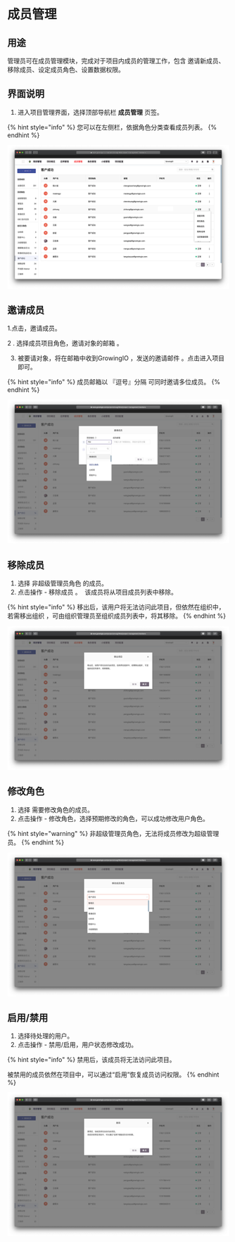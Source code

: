 # 成员管理

## **用途**

管理员可在成员管理模块，完成对于项目内成员的管理工作，包含 邀请新成员、移除成员、设定成员角色、设置数据权限。

## **界面说明**

1. 进入项目管理界面，选择顶部导航栏 **成员管理** 页签。

{% hint style="info" %}
 您可以在左侧栏，依据角色分类查看成员列表。
{% endhint %}

![](../../.gitbook/assets/ying-mu-jie-tu-20200418-xia-wu-4.06.49.png)

## 邀请成员

1.点击，邀请成员。  
  
2 . 选择成员项目角色，邀请对象的邮箱 。  
  
3. 被要请对象，将在邮箱中收到GrowingIO ，发送的邀请邮件 。点击进入项目即可。

{% hint style="info" %}
成员邮箱以 『逗号』分隔 可同时邀请多位成员。
{% endhint %}

![](../../.gitbook/assets/ying-mu-jie-tu-20200418-xia-wu-4.09.29.png)

## 移除成员

1. 选择 非超级管理员角色 的成员。
2. 点击操作 - 移除成员 。    该成员将从项目成员列表中移除。

{% hint style="info" %}
移出后，该用户将无法访问此项目，但依然在组织中，若需移出组织 ，可由组织管理员至组织成员列表中，将其移除。
{% endhint %}

![](../../.gitbook/assets/ying-mu-jie-tu-20200418-xia-wu-4.14.28.png)

## 修改角色

1. 选择 需要修改角色的成员。
2. 点击操作 - 修改角色，选择预期修改的角色，可以成功修改用户角色。

{% hint style="warning" %}
非超级管理员角色，无法将成员修改为超级管理员。
{% endhint %}

![](../../.gitbook/assets/ying-mu-jie-tu-20200418-xia-wu-4.18.49.png)

## 启用/禁用

1. 选择待处理的用户。
2. 点击操作 - 禁用/启用，用户状态修改成功。

{% hint style="info" %}
禁用后，该成员将无法访问此项目。

被禁用的成员依然在项目中，可以通过“启用”恢复成员访问权限。
{% endhint %}

![](../../.gitbook/assets/ying-mu-jie-tu-20200418-xia-wu-4.14.40.png)

